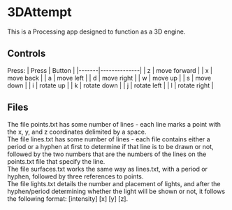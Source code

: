 # 3DAttempt
This is a Processing app designed to function as a 3D engine.
## Controls
Press:
| Press | Button       |
|-------|--------------|
| z     | move forward |
| x     | move back    |
| a     | move left    |
| d     | move right   |
| w     | move up      |
| s     | move down    |
| i     | rotate up    |
| k     | rotate down  |
| j     | rotate left  |
| l     | rotate right |
## Files
The file points.txt has some number of lines - each line marks a point with the x, y, and z coordinates delimited by a space.  
The file lines.txt has some number of lines - each file contains either a period or a hyphen at first to determine if that line is to be drawn or not, followed by the two numbers that are the numbers of the lines on the points.txt file that specify the line.  
The file surfaces.txt works the same way as lines.txt, with a period or hyphen, followed by three references to points.  
The file lights.txt details the number and placement of lights, and after the hyphen/period determining whether the light will be shown or not, it follows the following format: [intensity] [x] [y] [z].
